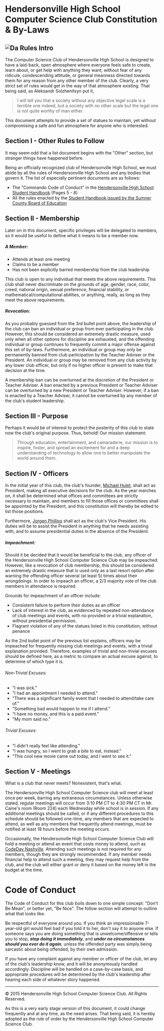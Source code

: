 Hendersonville High School Computer Science Club Constitution & By-Laws
========
![Da Rules](http://s3.amazonaws.com/scschoolfiles/553/img_pd_220816_tsb79d.jpg)
Intro
-----
The Computer Science Club of Hendersonville High School is designed to have a laid-back, open atmosphere where everyone feels safe to create, learn about, or get help with anything they want, without fear of any ridicule, condescending attitude, or general meanness directed towards them for any reason from any other member of the club. Clearly, a very strict set of rules would get in the way of that atmosphere existing. That being said, as Aleksandr Solzhenitsyn put it,

> I will tell you that a society without any
> objective legal scale is a terrible one indeed,
> but a society with no other scale but the legal one
> is not quite worthy of man either.

This document attempts to provide a set of statues to maintain, yet without compromising a safe and fun atmosphere for anyone who is interested.

Section I - Other Rules to Follow
---------------------------------
It may seem odd that a list document begins with the "Other" section, but stranger things have happened before.

Being an officially recognized club of Hendersonville High School, we must abide by all the rules of Hendersonville High School and any bodies that govern it. The list of especially pertinent documents are as follows:

- The "Commando Code of Conduct" in the [Hendersonville High School Student Handbook](http://hhs.sumnerschools.org/images/docs/2015_hhs_handbook_v3.pdf) (Pages 5 - 8)
- All the rules enacted by the [Student Handbook issued by the Sumner County Board of Education](http://sumnerschools.org/images/admin/StudentHandbook.pdf)

Section II - Membership
-----------------------
Later on in this document, specific privileges will be delegated to members, so it would be useful to define what it means to be a member now.

##### A Member: #####

- Attends at least one meeting
- Claims to be a member
- Has not been explicitly barred membership from the club leadership

This club is open to any individual that meets the above requirements. This club shall never discriminate on the grounds of age, gender, race, color, creed, national origin, sexual preference, financial stability, or mathematical/computational abilities, or anything, really, as long as they meet the above requirements.

##### Revocation: #####

As you probably guessed from the 3rd bullet point above, the leadership of the club can ban an individual or group from ever participating in the club. However, this should be considered an extremely drastic measure, used only when all other options for discipline are exhausted, and the offending individual or group continues to frequently commit a major offense against this set of by-laws. Furthermore, an individual or group may only be permanently banned from club participation by the Teacher Adviser or the President. An individual or group may be removed from any club activity by any lower club officer, but only if no higher officer is present to make that decision at the time.

A membership ban can be overturned at the discretion of the President or Teacher Adviser. A ban enacted by a previous President or Teacher Adviser can be overturned by a new President or Teacher Adviser. However, if a ban is enacted by a Teacher Adviser, it cannot be overturned by any member of the club's student leadership.

Section III - Purpose
---------------------

Perhaps it would be of interest to protect the posterity of this club to state now the club's original purpose. Thus, behold! Our mission statement:

> Through education, entertainment, and camaraderie, our
> mission is to inspire, foster, and spread an excitement for
> and a deep understanding of technology to allow one to
> better manipulate the world around them.

Section IV - Officers
---------------------
<!--TODO: Eventually define officer roles and their duties, as well as how they are appointed-->

In the initial year of this club, the club's founder, [Michael Hulet](http://github.com/raysarebest), shall act as President, making all executive decisions for the club. As the year marches on, it shall be determined what offices and committees are strictly necessary to maintain, and members to fill those offices or committees shall be appointed by the President, and this constitution will thereby be edited to list those positions.

Furthermore, [Jorgen Phillips](https://github.com/JorgenPhi) shall act as the club's Vice President. His duties will be to assist the President in anything that he needs assisting with, and to assume presidential duties in the absence of the President.

##### Impeachment: #####
<!--TODO: There's a >0 chance that there will be online voting for this club in the near future. This section will have to be edited-->

Should it be decided that it would be beneficial to the club, any officer of the Hendersonville High School Computer Science Club may be impeached. However, like a revocation of club membership, this should be considered an extremely drastic measure that is used only as a last resort option after warning the offending officer several (at least 5) times about their wrongdoings. In order to impeach an officer, a 2/3 majority vote of the club members in attendance is required.

Grounds for impeachment of an officer include:

- Consistent failure to perform their duties as an officer
- Lack of interest in the club, as evidenced by repeated non-attendance of club meetings and events, with no provided or a trivial explanation, without presidential permission.
- Flagrant violation of any of the statues listed in this constitution, without penance

As the 2nd bullet point of the previous list explains, officers may be impeached for frequently missing club meetings and events, with a trivial explanation provided. Therefore, examples of trivial and non-trivial excuses should be defined here, as a metric to compare an actual excuse against, to determine of which type it is.

###### Non-Trivial Excuses: ######

- "I was sick."
- "I had an appointment I needed to attend."
- "There was a significant family event that I needed to attend/take care of."
- "Something bad would happen to me if I attend."
- "I have no money, and this is a paid event."
- "My mom said no."

###### Trivial Excuses: ######

- "I didn't really feel like attending."
- "I was hungry, so I went to grab a bite to eat, instead."
- "This cool new movie came out today, and I went to see it."

Section V - Meetings
--------------------
What is a club that never meets? Nonexistent, that's what.

The Hendersonville High School Computer Science club will meet at least once per week, barring any extraneous circumstances. Unless otherwise stated, regular meetings will occur from 3:10 PM CT to 4:30 PM CT in Mr. Caine's room (Room 224) each Wednesday while school is in session. If any additional meetings should be called, or if any different procedures to this schedule should be followed one-time, any members that are expected to attend, as well as any members that frequently attend meetings, must be notified at least 18 hours before the meeting occurs.

Occasionally, the Hendersonville High School Computer Science Club will hold a meeting or attend an event that costs money to attend, such as [CodeDay Nashville](https://codeday.org/nashville). Attending such meetings is not required for any members, though they are strongly recommended. If any member needs financial help to attend such a meeting, they may request help from the club, and the club will either grant or deny it based on the money left in the budget at the time.

Code of Conduct
===============
The Code of Conduct for this club boils down to one simple concept: "Don't Be Mean", or better yet, "Be Nice". The follow section will attempt to outline what that looks like.

Be respectful of everyone around you. If you think an impressionable 7-year-old girl would feel bad if you told it to her, don't say it to anyone else. If someone says you are doing something that is unwelcome/offensive or tells you to stop, ***stop doing it immediately***, and ***under no circumstances should you ever do it again***, unless the offended party was simply being sarcastic about being offended, by their own admission.

If you have any complaint against any member or officer of the club, let any of the club's leadership know, and it will be anonymously handled accordingly. Discipline will be handled on a case-by-case basis, and appropriate procedures will be determined by the club's leadership after hearing each side of whatever story happened.

-----------------------------------------

&copy; 2015 Hendersonville High School Computer Science Club. All Rights Reserved.

As this is a very early stage version of this document, it could change frequently and at any time, as the need arises. That being said, it is hereby adopted as the rule of order by the Hendersonville High School Computer Science Club.